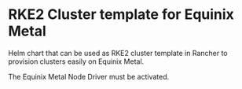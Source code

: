 # RKE2 Cluster template for Equinix Metal

Helm chart that can be used as RKE2 cluster template in Rancher to provision clusters easily on Equinix Metal.

The Equinix Metal Node Driver must be activated.
